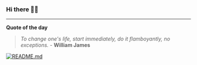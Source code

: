 ### Hi there 👋🏻


---

**Quote of the day**

> *To change one's life, start immediately, do it flamboyantly, no exceptions.* - **William James** 

[![README.md](https://github.com/marcolovazzano/marcolovazzano/actions/workflows/readme.yml/badge.svg?branch=main)](https://github.com/marcolovazzano/marcolovazzano/actions/workflows/readme.yml)
